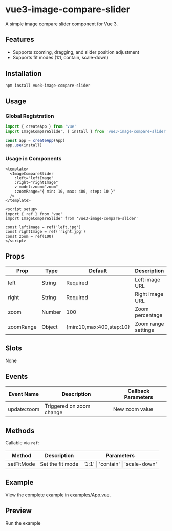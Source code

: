 # vue3-image-compare-slider  

A simple image compare slider component for Vue 3.  

## Features  

- Supports zooming, dragging, and slider position adjustment  
- Supports fit modes (1:1, contain, scale-down)  

## Installation  

```bash  
npm install vue3-image-compare-slider  
```  

## Usage  

### Global Registration  

```js  
import { createApp } from 'vue'  
import ImageCompareSlider, { install } from 'vue3-image-compare-slider'  

const app = createApp(App)  
app.use(install)  
```  

### Usage in Components  

```vue  
<template>  
  <ImageCompareSlider  
    :left="leftImage"  
    :right="rightImage"  
    v-model:zoom="zoom"  
    :zoomRange="{ min: 10, max: 400, step: 10 }"  
  />  
</template>  

<script setup>  
import { ref } from 'vue'  
import ImageCompareSlider from 'vue3-image-compare-slider'  

const leftImage = ref('left.jpg')  
const rightImage = ref('right.jpg')  
const zoom = ref(100)  
</script>  
```  

## Props  

| Prop       | Type    | Default               | Description          |  
| ---------- | ------- | --------------------- | -------------------- |  
| left       | String  | Required              | Left image URL       |  
| right      | String  | Required              | Right image URL      |  
| zoom       | Number  | 100                   | Zoom percentage      |  
| zoomRange  | Object  | {min:10,max:400,step:10} | Zoom range settings  |  

## Slots  

None  

## Events  

| Event Name      | Description                | Callback Parameters |  
| --------------- | -------------------------- | ------------------- |  
| update:zoom     | Triggered on zoom change   | New zoom value      |  

## Methods  

Callable via `ref`:  

| Method         | Description                | Parameters         |  
| -------------- | -------------------------- | ------------------ |  
| setFitMode     | Set the fit mode           | '1:1' \| 'contain' \| 'scale-down' |  

## Example  

View the complete example in [examples/App.vue](examples/App.vue).  

## Preview  

Run the example
